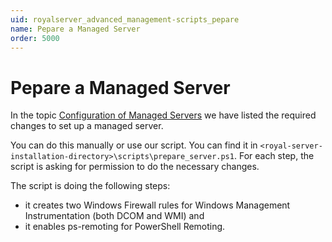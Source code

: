 ```yaml
---
uid: royalserver_advanced_management-scripts_pepare
name: Pepare a Managed Server
order: 5000
---
```


# Pepare a Managed Server

In the topic [Configuration of Managed Servers](xref:royalserver_introduction_configuration) we have listed the required changes to set up a managed server.

You can do this manually or use our script. You can find it in
`<royal-server-installation-directory>\scripts\prepare_server.ps1`. For each step, the script is asking for permission to do the necessary changes.

The script is doing the following steps:

- it creates two Windows Firewall rules for Windows Management Instrumentation (both DCOM and WMI) and
- it enables ps-remoting for PowerShell Remoting.
